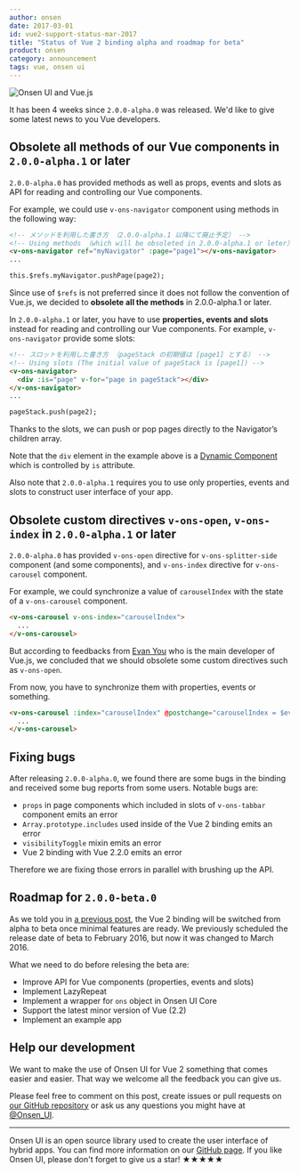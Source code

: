 ```yaml
---
author: onsen
date: 2017-03-01
id: vue2-support-status-mar-2017
title: "Status of Vue 2 binding alpha and roadmap for beta"
product: onsen
category: announcement
tags: vue, onsen ui
---
```


![Onsen UI and Vue.js](https://onsen.io/blog/content/images/2016/Aug/onsen_vue.png)

<!--[Onsen UI for Vue 2](https://ja.onsen.io/vue/) の最初の α 版（`2.0.0-alpha.0`）を[リリース](/blog/vuejs-2-binding-alpha-version-is-here/)してから4週間ほどが経ちました。
Onsen UI for Vue 2 をお使いの皆さん向けに、最近のニュースをお知らせします。-->

It has been 4 weeks since `2.0.0-alpha.0` was released.
We'd like to give some latest news to you Vue developers.

<!--## `2.0.0-alpha.1` 以降にて、全てのメソッドを廃止します-->
## Obsolete all methods of our Vue components in `2.0.0-alpha.1` or later

<!--`2.0.0-alpha.0` では、Vue コンポーネントを読み出し・操作するための API として、
プロパティ、イベント、スロットに加えて、メソッドを提供していました。-->
`2.0.0-alpha.0` has provided methods as well as props, events and slots as API for reading and controlling our Vue components.

<!--例えば `v-ons-navigator` 要素はメソッドを利用して以下のように使うことができました。-->
For example, we could use `v-ons-navigator` component using methods in the following way:

<!-- more -->

```html
<!-- メソッドを利用した書き方 （2.0.0-alpha.1 以降にて廃止予定） -->
<!-- Using methods （which will be obsoleted in 2.0.0-alpha.1 or leter） -->
<v-ons-navigator ref="myNavigator" :page="page1"></v-ons-navigator>
...

this.$refs.myNavigator.pushPage(page2);
```

<!--しかし、上記の `$refs` を用いた書き方は、Vue.js のしきたりに沿うものではなく好ましくありません。
そのため、**`2.0.0-alpha.1` 以降にて、全てのメソッドを廃止します。**-->
Since use of `$refs` is not preferred since it does not follow the convention of Vue.js, we decided to **obsolete all the methods** in 2.0.0-alpha.1 or later.

<!--`2.0.0-alpha.1` 以降では、代わりに**プロパティ、イベント、スロット**を使用して Vue コンポーネントを読み出し・操作します。
例えば `v-ons-navigator` 要素の場合は[スロット](http://)を使用します。-->
In `2.0.0-alpha.1` or later, you have to use **properties, events and slots** instead for reading and controlling our Vue components.
For example, `v-ons-navigator` provide some slots:

```html
<!-- スロットを利用した書き方 （pageStack の初期値は [page1] とする） -->
<!-- Using slots (The initial value of pageStack is [page1]) -->
<v-ons-navigator>
  <div :is="page" v-for="page in pageStack"></div>
</v-ons-navigator>
...

pageStack.push(page2);
```

<!--スロットを使うと、`v-ons-navigator` 要素のプロパティを操作しなくても、
`v-ons-navigator` の子要素を操作するだけでページの push と pop を行うことができます。-->
Thanks to the slots, we can push or pop pages directly to the Navigator’s children array.

<!--なお、上記の例における `div` 要素は、`is` 属性によって[動的コンポーネント](https://jp.vuejs.org/v2/guide/components.html#動的コンポーネント) となっていることにご注意ください。-->
Note that the `div` element in the example above is a [Dynamic Component](https://vuejs.org/v2/guide/components.html#Dynamic-Components) which is controlled by `is` attribute.

<!--このように、`2.0.0-alpha.1` 以降ではプロパティ、イベント、スロットのみを使用して UI を構築する必要があることに注意してください。-->
Also note that `2.0.0-alpha.1` requires you to use only properties, events and slots to construct user interface of your app.

<!--## `2.0.0-alpha.1` 以降にて、カスタムディレクティブ `v-ons-open`, `v-ons-index` を廃止します-->
## Obsolete custom directives `v-ons-open`, `v-ons-index` in `2.0.0-alpha.1` or later

<!--`2.0.0-alpha.0` では、
`v-ons-splitter-side` 要素などのために `v-ons-open` ディレクティブを、
`v-ons-carousel` 要素などのために `v-ons-index` ディレクティブを提供していました。-->
`2.0.0-alpha.0` has provided `v-ons-open` directive for `v-ons-splitter-side` component (and some components), and `v-ons-index` directive for `v-ons-carousel` component.

<!--例えば `v-ons-open` ディレクティブを使うと、以下のように `carouselIndex` の値と `v-ons-carousel` 要素の状態を同期することができました。-->
For example, we could synchronize a value of `carouselIndex` with the state of a `v-ons-carousel` component.

```html
<v-ons-carousel v-ons-index="carouselIndex">
  ...
</v-ons-carousel>
```

<!--しかし Vue.js のメイン開発者である [Evan You](https://github.com/yyx990803) 氏からのフィードバックを受けて、
`v-ons-open` のような一部のカスタムディレクティブは廃止すべきであるとの結論に至りました。-->
But according to feedbacks from [Evan You](https://github.com/yyx990803) who is the main developer of Vue.js, we concluded that we should obsolete some custom directives such as `v-ons-open`.

<!--今後は以下のようにプロパティやイベントを用いて `carouselIndex` の値と `v-ons-carousel` 要素の状態を同期します。-->
From now, you have to synchronize them with properties, events or something.

```html
<v-ons-carousel :index="carouselIndex" @postchange="carouselIndex = $event.activeIndex">
  ...
</v-ons-carousel>
```

<!--## バグ修正を行っています-->
## Fixing bugs

<!--`2.0.0-alpha.0` リリースの後、私達はいくつかのバグを発見しました。
また、ユーザの皆さんからもいくつかのバグ報告をいただきました。
具体的には以下のようなバグがありました。-->
After releasing `2.0.0-alpha.0`, we found there are some bugs in the binding and received some bug reports from some users.
Notable bugs are:

<!--- `v-ons-tabbar` 要素の `pages` スロットに入れる Vue コンポーネントにおいて `props` を使用するとエラーが出る
- Onsen UI for Vue 2 内部で使用している `Array.prototype.includes` がエラーを出す
- `visibilityToggle` ミックスインがエラーを出す
- Vue 2.2.0 以降で使用するとエラーが出る-->
- `props` in page components which included in slots of `v-ons-tabbar` component emits an error
- `Array.prototype.includes` used inside of the Vue 2 binding emits an error
- `visibilityToggle` mixin emits an error
- Vue 2 binding with Vue 2.2.0 emits an error

<!--そのため、API のブラッシュアップに並行して、これらのようなバグの修正も行っています。-->
Therefore we are fixing those errors in parallel with brushing up the API. 

<!--## 今後の予定 — `2.0.0-beta.0` に向けて-->
## Roadmap for `2.0.0-beta.0`

<!--[以前の記事](/blog/vue2-support-status-jan-2017/)でお伝えしたように、最低限の機能が実装でき次第、α 版は β 版に移行します。
β 版への移行は、当初は2月中を予定していましたが、現在は3月中となる見込みです。-->
As we told you in [a previous post](/blog/vue2-support-status-jan-2017/), the Vue 2 binding will be switched from alpha to beta once minimal features are ready.
We previously scheduled the release date of beta to February 2016, but now it was changed to March 2016.

<!--β 版までの作業としては以下のものを予定しています:-->
What we need to do before relesing the beta are:

<!--- Vue コンポーネントの API （プロパティ、イベント、スロット）をより改善します
- LazyRepeat を実装します
- Onsen UI Core の `ons` オブジェクトのラッパーを実装します
- Vue 2.2 に対応します
- サンプルアプリを実装します-->
- Improve API for Vue components (properties, events and slots)
- Implement LazyRepeat
- Implement a wrapper for `ons` object in Onsen UI Core
- Support the latest minor version of Vue (2.2)
- Implement an example app

<!--## 開発にご協力ください-->
## Help our development

<!--私達は Onsen UI for Vue 2 を使いやすいものにしたいと思っています。
皆さんからのフィードバックを歓迎します。-->
We want to make the use of Onsen UI for Vue 2 something that comes easier and easier.
That way we welcome all the feedback you can give us.

<!--何かお気付きの点があれば、この記事のコメント欄や GitHub レポジトリの [Issues](https://github.com/OnsenUI/OnsenUI/issues)、また [Twitter](https://twitter.com/Onsen_UI) 等でお気軽にご指摘ください。-->

Please feel free to comment on this post, create issues or pull requests on [our GitHub repository](https://github.com/OnsenUI/OnsenUI) or ask us any questions you might have at [@Onsen_UI](https://twitter.com/Onsen_UI).

---

<!--Onsen UI はハイブリッドアプリの UI 構築などに使えるオープンソースのライブラリです。詳しくは [GitHub レポジトリ](https://github.com/OnsenUI/OnsenUI "GitHub レポジトリ") をご覧ください。Onsen UI が好きな方は、GitHub スターをつけるのをお忘れなく！★★★★★-->

Onsen UI is an open source library used to create the user interface of hybrid apps. You can find more information on our [GitHub page](https://github.com/OnsenUI/OnsenUI). If you like Onsen UI, please don't forget to give us a star! ★★★★★
